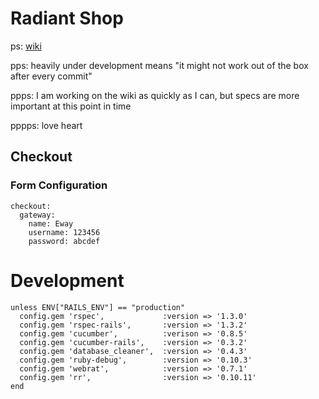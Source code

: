 # Radiant Shop

ps: [wiki](http://github.com/squaretalent/radiant-shop-extension/wiki)

pps: heavily under development means "it might not work out of the box after every commit"

ppps: I am working on the wiki as quickly as I can, but specs are more important at this point in time

pppps: love heart

## Checkout

### Form Configuration

    checkout:
      gateway:
        name: Eway
        username: 123456
        password: abcdef
        
# Development

    unless ENV["RAILS_ENV"] == "production"
      config.gem 'rspec',             :version => '1.3.0'
      config.gem 'rspec-rails',       :version => '1.3.2'
      config.gem 'cucumber',          :verison => '0.8.5'
      config.gem 'cucumber-rails',    :version => '0.3.2'
      config.gem 'database_cleaner',  :version => '0.4.3'
      config.gem 'ruby-debug',        :version => '0.10.3'
      config.gem 'webrat',            :version => '0.7.1'
      config.gem 'rr',                :version => '0.10.11'
    end        
